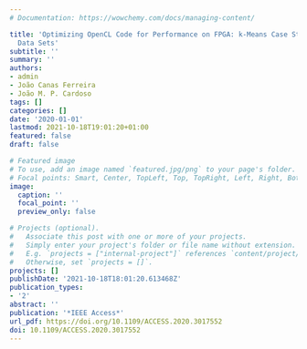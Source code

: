 ```yaml
---
# Documentation: https://wowchemy.com/docs/managing-content/

title: 'Optimizing OpenCL Code for Performance on FPGA: k-Means Case Study With Integer
  Data Sets'
subtitle: ''
summary: ''
authors:
- admin
- João Canas Ferreira
- João M. P. Cardoso
tags: []
categories: []
date: '2020-01-01'
lastmod: 2021-10-18T19:01:20+01:00
featured: false
draft: false

# Featured image
# To use, add an image named `featured.jpg/png` to your page's folder.
# Focal points: Smart, Center, TopLeft, Top, TopRight, Left, Right, BottomLeft, Bottom, BottomRight.
image:
  caption: ''
  focal_point: ''
  preview_only: false

# Projects (optional).
#   Associate this post with one or more of your projects.
#   Simply enter your project's folder or file name without extension.
#   E.g. `projects = ["internal-project"]` references `content/project/deep-learning/index.md`.
#   Otherwise, set `projects = []`.
projects: []
publishDate: '2021-10-18T18:01:20.613468Z'
publication_types:
- '2'
abstract: ''
publication: '*IEEE Access*'
url_pdf: https://doi.org/10.1109/ACCESS.2020.3017552
doi: 10.1109/ACCESS.2020.3017552
---
```

